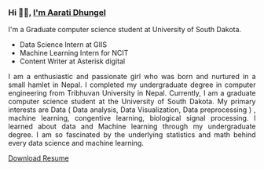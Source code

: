 ### Hi 👋🏽, [I'm Aarati Dhungel](https://dhungelaarati.com.np/)  
<div style="text-align: justify">
 
<p>
I'm a Graduate computer science student at University of South Dakota. 
<ul> 
<li>Data Science Intern at GIIS </li>
<li>Machine Learning Intern for NCIT </li>
<li>Content Writer at Asterisk digital</li>
</ul>
</p>
 
<p>
I am a enthusiastic and passionate girl who was born and nurtured in a small hamlet in Nepal. I completed my undergraduate degree in computer engineering from Tribhuvan University in Nepal. Currently, I am a graduate computer science student at the University of South Dakota. My primary interests are Data ( Data analysis, Data Visualization, Data preprocessing ) , machine learning, congentive learning, biological signal processing. I learned about data and Machine learning through my undergraduate degree. I am so fascinated by the underlying statistics and math behind every data science and machine learning. 
</p>


 
</div>

[Download Resume](https://dhungelaarati.com.np/)  

 
